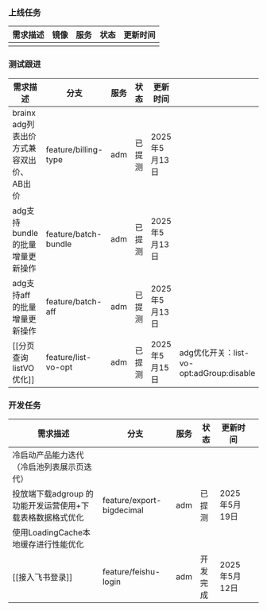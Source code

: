 ### 上线任务

| 需求描述 | 镜像  | 服务  | 状态  | 更新时间 |
| ---- | --- | --- | --- | ---- |
|      |     |     |     |      |


### 测试跟进
| 需求描述                       | 分支                   | 服务  | 状态  | 更新时间       |                                     |
| -------------------------- | -------------------- | --- | --- | ---------- | ----------------------------------- |
| brainx adg列表出价方式兼容双出价、AB出价 | feature/billing-type | adm | 已提测 | 2025年5月13日 |                                     |
| adg支持bundle的批量 增量更新操作      | feature/batch-bundle | adm | 已提测 | 2025年5月13日 |                                     |
| adg支持aff的批量 增量更新操作         | feature/batch-aff    | adm | 已提测 | 2025年5月13日 |                                     |
| [[分页查询listVO优化]]           | feature/list-vo-opt  | adm | 已提测 | 2025年5月15日 | adg优化开关：list-vo-opt:adGroup:disable |


### 开发任务
| 需求描述                              | 分支                        | 服务  | 状态   | 更新时间       |     |
| --------------------------------- | ------------------------- | --- | ---- | ---------- | --- |
| 冷启动产品能力迭代（冷启池列表展示页迭代）             |                           |     |      |            |     |
| 投放端下载adgroup 的功能开发运营使用+下载表格数据格式优化 | feature/export-bigdecimal | adm | 已提测  | 2025年5月19日 |     |
| 使用LoadingCache本地缓存进行性能优化          |                           |     |      |            |     |
| [[接入飞书登录]]                        | feature/feishu-login      | adm | 开发完成 | 2025年5月12日 |     |


